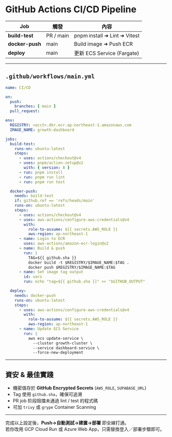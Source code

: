 # GitHub Actions CI/CD Pipeline

| Job  | 觸發 | 內容                               |
|------|------|------------------------------------|
| **build-test** | PR / main | pnpm install ➜ Lint ➜ Vitest |
| **docker-push**| main     | Build image ➜ Push ECR      |
| **deploy**     | main     | 更新 ECS Service (Fargate)  |

---

## `.github/workflows/main.yml`

```yaml
name: CI/CD

on:
  push:
    branches: [ main ]
  pull_request:

env:
  REGISTRY: <acct>.dkr.ecr.ap-northeast-1.amazonaws.com
  IMAGE_NAME: growth-dashboard

jobs:
  build-test:
    runs-on: ubuntu-latest
    steps:
      - uses: actions/checkout@v4
      - uses: pnpm/action-setup@v2
        with: { version: 8 }
      - run: pnpm install
      - run: pnpm run lint
      - run: pnpm run test

  docker-push:
    needs: build-test
    if: github.ref == 'refs/heads/main'
    runs-on: ubuntu-latest
    steps:
      - uses: actions/checkout@v4
      - uses: aws-actions/configure-aws-credentials@v4
        with:
          role-to-assume: ${{ secrets.AWS_ROLE }}
          aws-region: ap-northeast-1
      - name: Login to ECR
        uses: aws-actions/amazon-ecr-login@v2
      - name: Build & push
        run: |
          TAG=${{ github.sha }}
          docker build -t $REGISTRY/$IMAGE_NAME:$TAG .
          docker push $REGISTRY/$IMAGE_NAME:$TAG
      - name: Set image tag output
        id: vars
        run: echo "tag=${{ github.sha }}" >> "$GITHUB_OUTPUT"

  deploy:
    needs: docker-push
    runs-on: ubuntu-latest
    steps:
      - uses: aws-actions/configure-aws-credentials@v4
        with:
          role-to-assume: ${{ secrets.AWS_ROLE }}
          aws-region: ap-northeast-1
      - name: Update ECS Service
        run: |
          aws ecs update-service \
            --cluster growth-cluster \
            --service dashboard-service \
            --force-new-deployment
```

---

## 資安 & 最佳實踐

- 機密值存於 **GitHub Encrypted Secrets** (`AWS_ROLE`, `SUPABASE_URL`)  
- Tag 使用 `github.sha`，確保可追溯  
- PR job 阶段阻擋未通過 lint / test 的程式碼  
- 可加 `trivy` 或 `grype` Container Scanning

---

完成以上設定後，**Push→自動測試→建置→部署** 即全線打通。  
若你改用 GCP Cloud Run 或 Azure Web App，只需替換登入／部署步驟即可。
```
